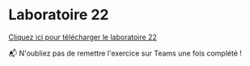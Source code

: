 # Laboratoire 22

[Cliquez ici pour télécharger le laboratoire 22](../../static/files/420905_lab22.zip)

📬 N'oubliez pas de remettre l'exercice sur Teams une fois complété !